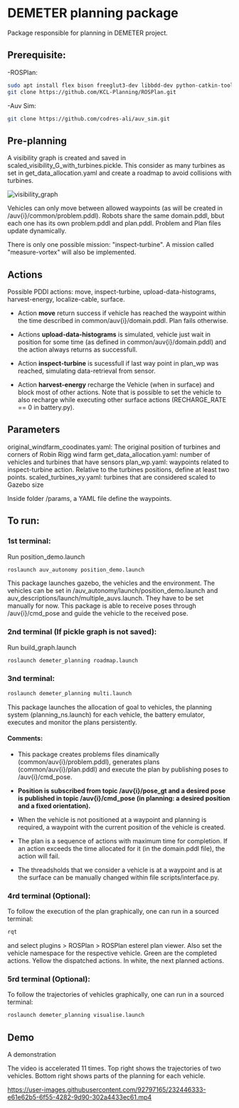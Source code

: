 # DEMETER planning package

Package responsible for planning in DEMETER project.

## Prerequisite:

-ROSPlan: 
```sh
sudo apt install flex bison freeglut3-dev libbdd-dev python-catkin-tools ros-$ROS_DISTRO-tf2-bullet
git clone https://github.com/KCL-Planning/ROSPlan.git
```
-Auv Sim:
```sh
git clone https://github.com/codres-ali/auv_sim.git
```

## Pre-planning

A visibility graph is created and saved in scaled_visibility_G_with_turbines.pickle. This consider as many turbines as set in get_data_allocation.yaml and create a roadmap to avoid collisions with turbines.

![visibility_graph](https://user-images.githubusercontent.com/92797165/232097906-bedde59f-6862-4dbf-a4b3-dbc34de8e41d.png)

Vehicles can only move between allowed waypoints (as will be created in /auv{i}/common/problem.pddl). Robots share the same domain.pddl, bbut each one has its own problem.pddl and plan.pddl. Problem and Plan files update dynamically.

There is only one possible mission: "inspect-turbine". A mission called "measure-vortex" will also be implemented.


## Actions

Possible PDDl actions: move, inspect-turbine, upload-data-histograms, harvest-energy, localize-cable, surface.

- Action **move** return success if vehicle has reached the waypoint within the time described in common/auv{i}/domain.pddl. Plan fails otherwise.

- Actions **upload-data-histograms** is simulated, vehicle just wait in position for some time (as defined in common/auv{i}/domain.pddl) and the action always returns as successfull.

- Action **inspect-turbine** is sucessfull if last way point in plan_wp was reached, simulating data-retrieval from sensor. 

- Action **harvest-energy** recharge the Vehicle (when in surface) and block most of other actions. Note that is possible to set the vehicle to also recharge while executing other surface actions (RECHARGE_RATE == 0 in battery.py).  

## Parameters

original_windfarm_coodinates.yaml: The original position of turbines and corners of Robin Rigg wind farm 
get_data_allocation.yaml: number of vehicles and turbines that have sensors
plan_wp.yaml: waypoints related to inspect-turbine action. Relative to the turbines positions, define at least two points.
scaled_turbines_xy.yaml: turbines that are considered scaled to Gazebo size

Inside folder /params, a YAML file define the waypoints. 

## To run:

### 1st terminal:
Run position_demo.launch
```sh
roslaunch auv_autonomy position_demo.launch
```
This package launches gazebo, the vehicles and the environment. The vehicles can be set in /auv_autonomy/launch/position_demo.launch and auv_descriptions/launch/multiple_auvs.launch. They have to be set manually for now. This package is able to receive poses through /auv{i}/cmd_pose and guide the vehicle to the received pose.

### 2nd terminal (If pickle graph is not saved):

Run build_graph.launch
```sh
roslaunch demeter_planning roadmap.launch
```

### 3nd terminal:
```sh
roslaunch demeter_planning multi.launch
```

This package launches the allocation of goal to vehicles, the planning system (planning_ns.launch) for each vehicle, the battery emulator, executes and monitor the plans persistently.

#### Comments:
- This package creates problems files dinamically (common/auv{i}/problem.pddl), generates plans (common/auv{i}/plan.pddl) and execute the plan by publishing poses to /auv{i}/cmd_pose.

- **Position is subscribed from topic /auv{i}/pose_gt and a desired pose is published in topic /auv{i}/cmd_pose (in planning: a desired position and a fixed orientation).**

- When the vehicle is not positioned at a waypoint and planning is required, a waypoint with the current position of the vehicle is created. 

- The plan is a sequence of actions with maximum time for completion. If an action exceeds the time allocated for it (in the domain.pddl file), the action will fail. 

- The threadsholds that we consider a vehicle is at a waypoint and is at the surface can be manually changed within file scripts/interface.py.

### 4rd terminal (Optional):
To follow the execution of the plan graphically, one can run in a sourced terminal:
```sh
rqt
```
and select plugins > ROSPlan > ROSPlan esterel plan viewer. Also set the vehicle namespace for the respective vehicle.
Green are the completed actions. Yellow the dispatched actions. In white, the next planned actions.

### 5rd terminal (Optional):
To follow the trajectories of vehicles graphically, one can run in a sourced terminal:
```sh
roslaunch demeter_planning visualise.launch
```

## Demo

A demonstration

The video is accelerated 11 times. Top right shows the trajectories of two vehicles. Bottom right shows parts of the planning for each vehicle.

https://user-images.githubusercontent.com/92797165/232446333-e61e62b5-6f55-4282-9d90-302a4433ec61.mp4

